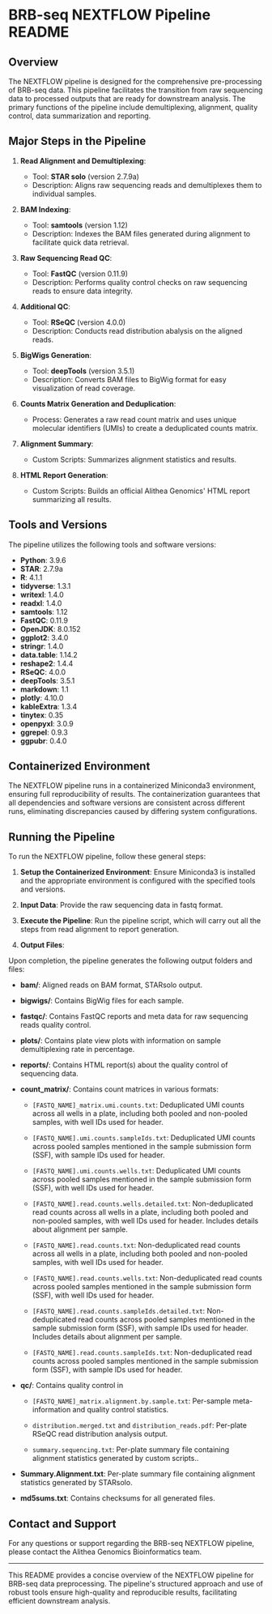 # BRB-seq NEXTFLOW Pipeline README

## Overview

The NEXTFLOW pipeline is designed for the comprehensive pre-processing of BRB-seq data. This pipeline facilitates the transition from raw sequencing data to processed outputs that are ready for downstream analysis. The primary functions of the pipeline include demultiplexing, alignment, quality control, data summarization and reporting.

## Major Steps in the Pipeline

1. **Read Alignment and Demultiplexing**:
   - Tool: **STAR solo** (version 2.7.9a)
   - Description: Aligns raw sequencing reads and demultiplexes them to individual samples.

2. **BAM Indexing**:
   - Tool: **samtools** (version 1.12)
   - Description: Indexes the BAM files generated during alignment to facilitate quick data retrieval.

3. **Raw Sequencing Read QC**:
   - Tool: **FastQC** (version 0.11.9)
   - Description: Performs quality control checks on raw sequencing reads to ensure data integrity.

4. **Additional QC**:
   - Tool: **RSeQC** (version 4.0.0)
   - Description: Conducts read distribution abalysis on the aligned reads.

5. **BigWigs Generation**:
   - Tool: **deepTools** (version 3.5.1)
   - Description: Converts BAM files to BigWig format for easy visualization of read coverage.

6. **Counts Matrix Generation and Deduplication**:
   - Process: Generates a raw read count matrix and uses unique molecular identifiers (UMIs) to create a deduplicated counts matrix.

7. **Alignment Summary**:
   - Custom Scripts: Summarizes alignment statistics and results.

8. **HTML Report Generation**:
   - Custom Scripts: Builds an official Alithea Genomics' HTML report summarizing all results.

## Tools and Versions

The pipeline utilizes the following tools and software versions:

- **Python**: 3.9.6
- **STAR**: 2.7.9a
- **R**: 4.1.1
- **tidyverse**: 1.3.1
- **writexl**: 1.4.0
- **readxl**: 1.4.0
- **samtools**: 1.12
- **FastQC**: 0.11.9
- **OpenJDK**: 8.0.152
- **ggplot2**: 3.4.0
- **stringr**: 1.4.0
- **data.table**: 1.14.2
- **reshape2**: 1.4.4
- **RSeQC**: 4.0.0
- **deepTools**: 3.5.1
- **markdown**: 1.1
- **plotly**: 4.10.0
- **kableExtra**: 1.3.4
- **tinytex**: 0.35
- **openpyxl**: 3.0.9
- **ggrepel**: 0.9.3
- **ggpubr**: 0.4.0

## Containerized Environment

The NEXTFLOW pipeline runs in a containerized Miniconda3 environment, ensuring full reproducibility of results. The containerization guarantees that all dependencies and software versions are consistent across different runs, eliminating discrepancies caused by differing system configurations.

## Running the Pipeline

To run the NEXTFLOW pipeline, follow these general steps:

1. **Setup the Containerized Environment**:
   Ensure Miniconda3 is installed and the appropriate environment is configured with the specified tools and versions.

2. **Input Data**:
   Provide the raw sequencing data in fastq format.

3. **Execute the Pipeline**:
   Run the pipeline script, which will carry out all the steps from read alignment to report generation.

4. **Output Files**:

Upon completion, the pipeline generates the following output folders and files:

- **bam/**: Aligned reads on BAM format, STARsolo output.

- **bigwigs/**: Contains BigWig files for each sample.
  
- **fastqc/**: Contains FastQC reports and meta data for raw sequencing reads quality control.

- **plots/**: Contains plate view plots with information on sample demultiplexing rate in percentage.

- **reports/**: Contains HTML report(s) about the quality control of sequencing data.

- **count_matrix/**: Contains count matrices in various formats:

    - `[FASTQ_NAME]_matrix.umi.counts.txt`: Deduplicated UMI counts across all wells in a plate, including both pooled and non-pooled samples, with well IDs used for header.
    
    - `[FASTQ_NAME].umi.counts.sampleIds.txt`: Deduplicated UMI counts across pooled samples mentioned in the sample submission form (SSF), with sample IDs used for header.
    
    - `[FASTQ_NAME].umi.counts.wells.txt`: Deduplicated UMI counts across pooled samples mentioned in the sample submission form (SSF), with well IDs used for header.
    
    - `[FASTQ_NAME].read.counts.wells.detailed.txt`: Non-deduplicated read counts across all wells in a plate, including both pooled and non-pooled samples, with well IDs used for header. Includes details about alignment per sample.
    
    - `[FASTQ_NAME].read.counts.txt`: Non-deduplicated read counts across all wells in a plate, including both pooled and non-pooled samples, with well IDs used for header.
    
    - `[FASTQ_NAME].read.counts.wells.txt`: Non-deduplicated read counts across pooled samples mentioned in the sample submission form (SSF), with well IDs used for header.
    
    - `[FASTQ_NAME].read.counts.sampleIds.detailed.txt`: Non-deduplicated read counts across pooled samples mentioned in the sample submission form (SSF), with sample IDs used for header. Includes details about alignment per sample.
    
    - `[FASTQ_NAME].read.counts.sampleIds.txt`: Non-deduplicated read counts across pooled samples mentioned in the sample submission form (SSF), with sample IDs used for header.

- **qc/**: Contains quality control in 

    - `[FASTQ_NAME]_matrix.alignment.by.sample.txt`: Per-sample meta-information and quality control statistics.

    - `distribution.merged.txt` and `distribution_reads.pdf`: Per-plate RSeQC read distribution analysis output.

    - `summary.sequencing.txt`: Per-plate summary file containing alignment statistics generated by custom scripts..

- **Summary.Alignment.txt**: Per-plate summary file containing alignment statistics generated by STARsolo.

- **md5sums.txt**: Contains checksums for all generated files.




## Contact and Support

For any questions or support regarding the BRB-seq NEXTFLOW pipeline, please contact the Alithea Genomics Bioinformatics team.

---

This README provides a concise overview of the NEXTFLOW pipeline for BRB-seq data preprocessing. The pipeline's structured approach and use of robust tools ensure high-quality and reproducible results, facilitating efficient downstream analysis.